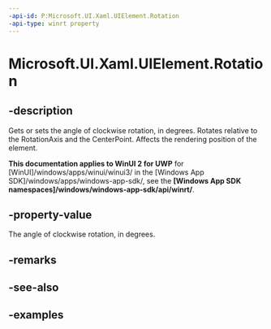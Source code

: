 ```yaml
---
-api-id: P:Microsoft.UI.Xaml.UIElement.Rotation
-api-type: winrt property
---
```


<!-- Property syntax.
public float Rotation { get;  set; }
-->

# Microsoft.UI.Xaml.UIElement.Rotation

## -description
Gets or sets the angle of clockwise rotation, in degrees. Rotates relative to the RotationAxis and the CenterPoint. Affects the rendering position of the element.

**This documentation applies to WinUI 2 for UWP** for [WinUI]/windows/apps/winui/winui3/ in the [Windows App SDK]/windows/apps/windows-app-sdk/, see the **[Windows App SDK namespaces]/windows/windows-app-sdk/api/winrt/**.

## -property-value

The angle of clockwise rotation, in degrees.

## -remarks

## -see-also

## -examples
